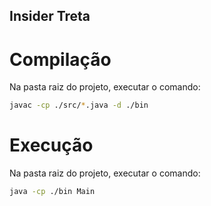 ## Insider Treta

# Compilação

Na pasta raiz do projeto, executar o comando:

```bash
javac -cp ./src/*.java -d ./bin
```

# Execução

Na pasta raiz do projeto, executar o comando:

```bash
java -cp ./bin Main
```
